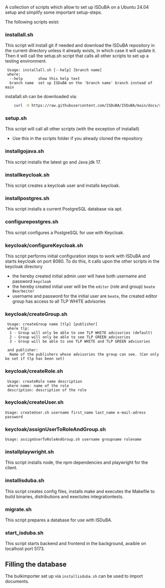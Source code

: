 <!--
 This file is Free Software under the Apache-2.0 License
 without warranty, see README.md and LICENSES/Apache-2.0.txt for details.

 SPDX-License-Identifier: Apache-2.0

 SPDX-FileCopyrightText: 2024 German Federal Office for Information Security (BSI) <https://www.bsi.bund.de>
 Software-Engineering: 2024 Intevation GmbH <https://intevation.de>
-->

A collection of scripts which allow to set up ISDuBA on a Ubuntu 24.04 setup and simplify
some important setup-steps.

The following scripts exist:

### installall.sh
This script will install git if needed and download the ISDuBA repository in the current directory unless it already exists, in which case it will update it.
Then it will call the setup.sh script that calls all other scripts to set up a testing environment.

``` 
 Usage: installall.sh [--help] [branch name]
 where:
  --help       show this help text
  branch name  set up ISDuBA on the 'branch name' branch instead of main
```

installall.sh can be downloaded via:
``` bash
    curl -O https://raw.githubusercontent.com/ISDuBA/ISDuBA/main/docs/scripts/installall.sh
```

### setup.sh
This script will call all other scripts (with the exception of installall)
 - Use this in the scripts folder if you already cloned the repository

### installgojava.sh
This script installs the latest go and Java jdk 17.

### installkeycloak.sh
This script creates a keycloak user and installs keycloak.

### installpostgres.sh
This script installs a current PostgreSQL database via apt.

### configurepostgres.sh
This script configures a PostgreSQL for use with Keycloak.

### keycloak/configureKeycloak.sh
This script performs initial configuration steps to work with ISDuBA and starts keycloak on port 8080.
To do this, it calls upon the other scripts in the keycloak directory
   - the hereby created initial admin user will have both username and password ```keycloak```
   - the hereby created initial user will be the ``` editor ``` (role and group) ``` beate Bearbeiter ```
   - username and password for the initial user are ```beate```, the created editor group has access to all TLP WHITE advisories

### keycloak/createGroup.sh
<!---
 TODO: either needs to be expanded to cover all TLP levels and utilizing proper flags, or needs to be reworked
-->
``` 
 Usage: createGroup name [tlp] [publisher]
 where tlp:
  1 - Group will only be able to see TLP WHITE advisories (default) 
  2 - Group will only be able to see TLP GREEN advisories
  3 - Group will be able to see TLP WHITE and TLP GREEN advisories

 and publisher:
  Name of the publishers whose advisories the group can see. (Can only be set if tlp has been set)
```
### keycloak/createRole.sh

```
 Usage: createRole name description
 where name: name of the role
 description: description of the role
```
### keycloak/createUser.sh
```
Usage: createUser.sh username first_name last_name e-mail-adress password
```
### keycloak/assignUserToRoleAndGroup.sh
```
Usage: assignUserToRoleAndGroup.sh username groupname rolename
```
### installplaywright.sh
This script installs node, the npm dependencies and playwright for the client.

###  installisduba.sh
This script creates config files, installs make and executes the Makefile to build binaries, distributions and exectutes integrationtests.

### migrate.sh
This script prepares a database for use with ISDuBA.

### start_isduba.sh
This script starts backend and frontend in the background, avaible on localhost port 5173.


## Filling the database
The bulkimporter set up via ```installisduba.sh``` can be used to import documents.
